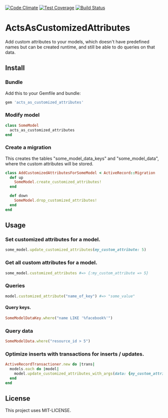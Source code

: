 [![Code Climate](https://codeclimate.com/github/kaspernj/acts_as_customized_attributes/badges/gpa.svg)](https://codeclimate.com/github/kaspernj/acts_as_customized_attributes)
[![Test Coverage](https://codeclimate.com/github/kaspernj/acts_as_customized_attributes/badges/coverage.svg)](https://codeclimate.com/github/kaspernj/acts_as_customized_attributes)
[![Build Status](https://img.shields.io/shippable/546b3f7bd46935d5fbbde6b9.svg)](https://app.shippable.com/projects/546b3f7bd46935d5fbbde6b9/builds/latest)

# ActsAsCustomizedAttributes

Add custom attributes to your models, which doesn't have predefined names but can be created runtime, and still be able to do queries on that data.


## Install

### Bundle

Add this to your Gemfile and bundle:
```ruby
gem 'acts_as_customized_attributes'
```

### Modify model

```ruby
class SomeModel
  acts_as_customized_attributes
end
```

### Create a migration

This creates the tables "some_model_data_keys" and "some_model_data", where the custom attributes will be stored.

```ruby
class AddCustomizedAttributesForSomeModel < ActiveRecord::Migration
  def up
    SomeModel.create_customized_attributes!
  end

  def down
    SomeModel.drop_customized_attributes!
  end
end
```

## Usage

### Set customized attributes for a model.

```ruby
some_model.update_customized_attributes(my_custom_attribute: 5)
```

### Get all custom attributes for a model.

```ruby
some_model.customized_attributes #=> {:my_custom_attribute => 5}
```

### Queries

```ruby
model.customized_attribute("name_of_key") #=> "some_value"
```

#### Query keys.

```ruby
SomeModelDataKey.where("name LIKE '%facebook%'")
```

### Query data

```ruby
SomeModelData.where("resource_id > 5")
```

### Optimize inserts with transactions for inserts / updates.
```ruby
ActiveRecordTransactioner.new do |trans|
  models.each do |model|
    model.update_customized_attributes_with_args(data: {my_custom_attribute: 5}, transactioner: trans)
  end
end
```

## License

This project uses MIT-LICENSE.
